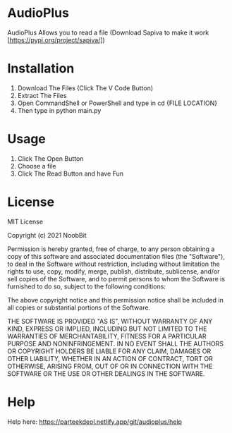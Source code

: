 # AudioPlus
AudioPlus Allows you to read a file (Download Sapiva to make it work [https://pypi.org/project/sapiva/])
# Installation
1. Download The Files (Click The V Code Button)
2. Extract The Files
3. Open CommandShell or PowerShell and type in cd {FILE LOCATION}
4. Then type in python main.py
# Usage
1. Click The Open Button
2. Choose a file
3. Click The Read Button and have Fun
# License
MIT License

Copyright (c) 2021 NoobBit

Permission is hereby granted, free of charge, to any person obtaining a copy
of this software and associated documentation files (the "Software"), to deal
in the Software without restriction, including without limitation the rights
to use, copy, modify, merge, publish, distribute, sublicense, and/or sell
copies of the Software, and to permit persons to whom the Software is
furnished to do so, subject to the following conditions:

The above copyright notice and this permission notice shall be included in all
copies or substantial portions of the Software.

THE SOFTWARE IS PROVIDED "AS IS", WITHOUT WARRANTY OF ANY KIND, EXPRESS OR
IMPLIED, INCLUDING BUT NOT LIMITED TO THE WARRANTIES OF MERCHANTABILITY,
FITNESS FOR A PARTICULAR PURPOSE AND NONINFRINGEMENT. IN NO EVENT SHALL THE
AUTHORS OR COPYRIGHT HOLDERS BE LIABLE FOR ANY CLAIM, DAMAGES OR OTHER
LIABILITY, WHETHER IN AN ACTION OF CONTRACT, TORT OR OTHERWISE, ARISING FROM,
OUT OF OR IN CONNECTION WITH THE SOFTWARE OR THE USE OR OTHER DEALINGS IN THE
SOFTWARE.
# Help
Help here: https://parteekdeol.netlify.app/git/audioplus/help
